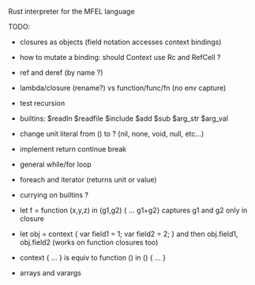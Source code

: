 Rust interpreter for the MFEL language

TODO:
- closures as objects (field notation accesses context bindings)
- how to mutate a binding: should Context use Rc and RefCell ?

- ref and deref (by name ?)
- lambda/closure (rename?) vs function/func/fn (no env capture)
- test recursion
- builtins: $readln $readfile $include $add $sub $arg_str $arg_val
- change unit literal from () to ?  (nil, none, void, null, etc...) 
- implement return continue break
- general while/for loop
- foreach and iterator (returns unit or value)
- currying on builtins ?
- let f = function (x,y,z) in (g1,g2) { ... g1+g2}  captures g1 and g2 only in closure
- let obj = context { var field1 = 1; var field2 = 2; }  and then obj.field1, obj.field2 (works on function closures too)
- context { ... } is equiv to function () in () { ... }
- arrays and varargs
